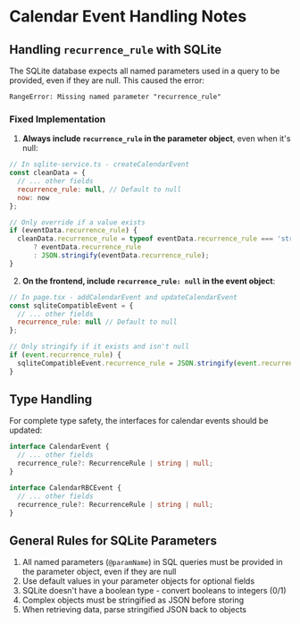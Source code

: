 # Calendar Event Handling Notes

## Handling `recurrence_rule` with SQLite

The SQLite database expects all named parameters used in a query to be provided, even if they are null. This caused the error:

```
RangeError: Missing named parameter "recurrence_rule"
```

### Fixed Implementation

1. **Always include `recurrence_rule` in the parameter object**, even when it's null:

```javascript
// In sqlite-service.ts - createCalendarEvent
const cleanData = {
  // ... other fields
  recurrence_rule: null, // Default to null
  now: now
};

// Only override if a value exists
if (eventData.recurrence_rule) {
  cleanData.recurrence_rule = typeof eventData.recurrence_rule === 'string' 
      ? eventData.recurrence_rule
      : JSON.stringify(eventData.recurrence_rule);
}
```

2. **On the frontend, include `recurrence_rule: null` in the event object**:

```javascript
// In page.tsx - addCalendarEvent and updateCalendarEvent
const sqliteCompatibleEvent = {
  // ... other fields
  recurrence_rule: null // Default to null
};

// Only stringify if it exists and isn't null
if (event.recurrence_rule) {
  sqliteCompatibleEvent.recurrence_rule = JSON.stringify(event.recurrence_rule);
}
```

## Type Handling

For complete type safety, the interfaces for calendar events should be updated:

```typescript
interface CalendarEvent {
  // ... other fields
  recurrence_rule?: RecurrenceRule | string | null;
}

interface CalendarRBCEvent {
  // ... other fields
  recurrence_rule?: RecurrenceRule | string | null;
}
```

## General Rules for SQLite Parameters

1. All named parameters (`@paramName`) in SQL queries must be provided in the parameter object, even if they are null
2. Use default values in your parameter objects for optional fields
3. SQLite doesn't have a boolean type - convert booleans to integers (0/1)
4. Complex objects must be stringified as JSON before storing
5. When retrieving data, parse stringified JSON back to objects 
